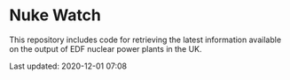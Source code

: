 # Nuke Watch

This repository includes code for retrieving the latest information available on the output of EDF nuclear power plants in the UK.

Last updated: 2020-12-01 07:08